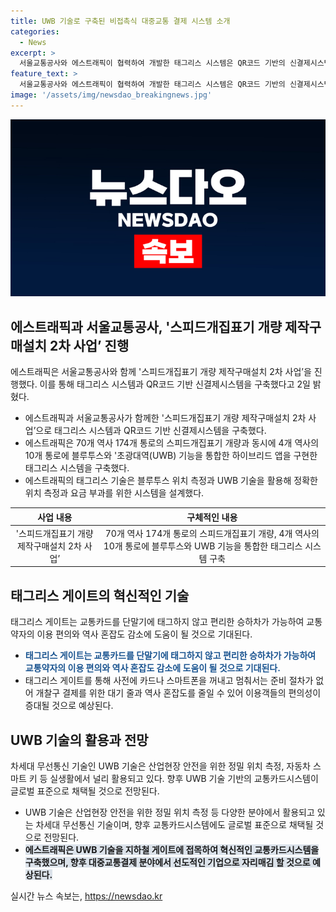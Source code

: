 ```yaml
---
title: UWB 기술로 구축된 비접촉식 대중교통 결제 시스템 소개
categories:
  - News
excerpt: >
  서울교통공사와 에스트래픽이 협력하여 개발한 태그리스 시스템은 QR코드 기반의 신결제시스템과 블루투스, UWB(초광대역) 기능을 결합한 혁신적인 대중교통 결제 시스템이다. 이 시스템은 교통카드를 태그하지 않고 편리한 승하차가 가능하며, 역 내 혼잡도를 줄이고 교통약자의 이용 편의를 증대시킬 것으로 기대된다. UWB 기술은 미래 교통카드 시스템의 글로벌 표준으로 채택될 것으로 전망되고 있으며, 에스트래픽은 이를 통해 대중교통 결제 분야에서 선도적인 기업으로 나아갈 것으로 전망되고 있다.
feature_text: >
  서울교통공사와 에스트래픽이 협력하여 개발한 태그리스 시스템은 QR코드 기반의 신결제시스템과 블루투스, UWB(초광대역) 기능을 결합한 혁신적인 대중교통 결제 시스템이다. 이 시스템은 교통카드를 태그하지 않고 편리한 승하차가 가능하며, 역 내 혼잡도를 줄이고 교통약자의 이용 편의를 증대시킬 것으로 기대된다. UWB 기술은 미래 교통카드 시스템의 글로벌 표준으로 채택될 것으로 전망되고 있으며, 에스트래픽은 이를 통해 대중교통 결제 분야에서 선도적인 기업으로 나아갈 것으로 전망되고 있다.
image: '/assets/img/newsdao_breakingnews.jpg'
---
```


<p><img src="/assets/img/newsdao_breakingnews.jpg" alt="implanttips 속보" /></p>

<h2 data-ke-size="size26">에스트래픽과 서울교통공사, '스피드개집표기 개량 제작구매설치 2차 사업’ 진행</h2>

<p data-ke-size="size16">에스트래픽은 서울교통공사와 함께 '스피드개집표기 개량 제작구매설치 2차 사업’을 진행했다. 이를 통해 태그리스 시스템과 QR코드 기반 신결제시스템을 구축했다고 2일 밝혔다.</p>

<ul>
<li>에스트래픽과 서울교통공사가 함께한 '스피드개집표기 개량 제작구매설치 2차 사업’으로 태그리스 시스템과 QR코드 기반 신결제시스템을 구축했다.</li>
<li>에스트래픽은 70개 역사 174개 통로의 스피드개집표기 개량과 동시에 4개 역사의 10개 통로에 블루투스와 '초광대역(UWB) 기능을 통합한 하이브리드 앱을 구현한 태그리스 시스템을 구축했다.</li>
<li>에스트래픽의 태그리스 기술은 블루투스 위치 측정과 UWB 기술을 활용해 정확한 위치 측정과 요금 부과를 위한 시스템을 설계했다.</li>
</ul>

<table>
<thead>
<tr>
<th>사업 내용</th>
<th>구체적인 내용</th>
</tr>
</thead>
<tbody>
<tr>
<td style="text-align: center; height: 17px;">'스피드개집표기 개량 제작구매설치 2차 사업’</td>
<td style="text-align: center; height: 17px;">70개 역사 174개 통로의 스피드개집표기 개량, 4개 역사의 10개 통로에 블루투스와 UWB 기능을 통합한 태그리스 시스템 구축</td>
</tr>
</tbody>
</table>

<h2 data-ke-size="size26">태그리스 게이트의 혁신적인 기술</h2>

<p data-ke-size="size16">태그리스 게이트는 교통카드를 단말기에 태그하지 않고 편리한 승하차가 가능하여 교통약자의 이용 편의와 역사 혼잡도 감소에 도움이 될 것으로 기대된다.</p>

<ul>
<li><b><span style="color: #1a5490;">태그리스 게이트는 교통카드를 단말기에 태그하지 않고 편리한 승하차가 가능하여 교통약자의 이용 편의와 역사 혼잡도 감소에 도움이 될 것으로 기대된다.</span></b></li>
<li>태그리스 게이트를 통해 사전에 카드나 스마트폰을 꺼내고 멈춰서는 준비 절차가 없어 개찰구 결제를 위한 대기 줄과 역사 혼잡도를 줄일 수 있어 이용객들의 편의성이 증대될 것으로 예상된다.</li>
</ul>

<h2 data-ke-size="size26">UWB 기술의 활용과 전망</h2>

<p data-ke-size="size16">차세대 무선통신 기술인 UWB 기술은 산업현장 안전을 위한 정밀 위치 측정, 자동차 스마트 키 등 실생활에서 널리 활용되고 있다. 향후 UWB 기술 기반의 교통카드시스템이 글로벌 표준으로 채택될 것으로 전망된다.</p>

<ul>
<li>UWB 기술은 산업현장 안전을 위한 정밀 위치 측정 등 다양한 분야에서 활용되고 있는 차세대 무선통신 기술이며, 향후 교통카드시스템에도 글로벌 표준으로 채택될 것으로 전망된다.</li>
<li><b><span style="background-color: #21538527;">에스트래픽은 UWB 기술을 지하철 게이트에 접목하여 혁신적인 교통카드시스템을 구축했으며, 향후 대중교통결제 분야에서 선도적인 기업으로 자리매김 할 것으로 예상된다.</span></b></li>
</ul>
실시간 뉴스 속보는, <a href="https://newsdao.kr" rel="dofollow">https://newsdao.kr</a>



